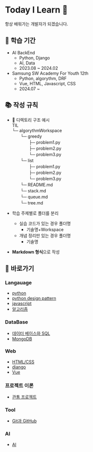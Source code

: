 # Today I Learn 📆
항상 배워가는 개발자가 되겠습니다.
## 📰 학습 기간
- AI BackEnd
    - Python, Django
    - AI, Data
    - 2023.08 ~ 2024.02
- Samsung SW Academy For Youth 12th
    - Python, algorythm, DRF
    - Vue, HTML, Javascript, CSS
    - 2024.07 ~

## 📚 작성 규칙
-  📂 디렉토리 구조 예시 <br>
TIL <br>
└─ algorythmWorkspace <br>
　　└─ greedy <br>
　　　　├─ problem1.py <br> 
　　　　├─ problem2.py <br>
　　　　└─ problem3.py <br>
　　└─ list <br>
　　　　├─ problem1.py <br> 
　　　　├─ problem2.py <br>
　　　　└─ problem3.py <br>
　　└─ README.md <br>
　　└─ stack.md <br>
　　└─ queue.md <br>
　　└─ tree.md <br>

- 학습 주제별로 폴더를 분리
    - 실습 코드가 있는 경우 폴더명
        - 기술명+Workspace
    - 개념 정리만 있는 경우 폴더명
        - 기술명
- **Markdown 형식**으로 작성

## 🚢 바로가기
### Langauage
- [python](https://github.com/BangSungjoon/TIL/blob/master/pythonWorkspace)
- [python design pattern](https://github.com/BangSungjoon/TIL/blob/master/designPatternWorkspace)
- [javascript](https://github.com/BangSungjoon/TIL/blob/master/JavaScript)
- [알고리즘](https://github.com/BangSungjoon/TIL/blob/master/algorythmWorkspace)

### DataBase
- [데이터 베이스와 SQL](https://github.com/BangSungjoon/TIL/blob/master/dbWorkspace/SQLreadme.md)
- [MongoDB](https://github.com/BangSungjoon/TIL/blob/master/mongoDBworkspace)

### Web
- [HTML/CSS](https://github.com/BangSungjoon/TIL/blob/master/webWorkspace)
- [django](https://github.com/BangSungjoon/TIL/blob/master/djangoWorkspace)
- [Vue](https://github.com/BangSungjoon/TIL/blob/master/Vue)

### 프로젝트 이론
- [관통 프로젝트](https://github.com/BangSungjoon/TIL/blob/master/Penetrating_Project)

### Tool
- [Git과 GitHub](https://github.com/BangSungjoon/TIL/blob/master/GitWorkspace/GITreadme.md)

### AI
- [AI](https://github.com/BangSungjoon/TIL/blob/master/AIWorkspace)